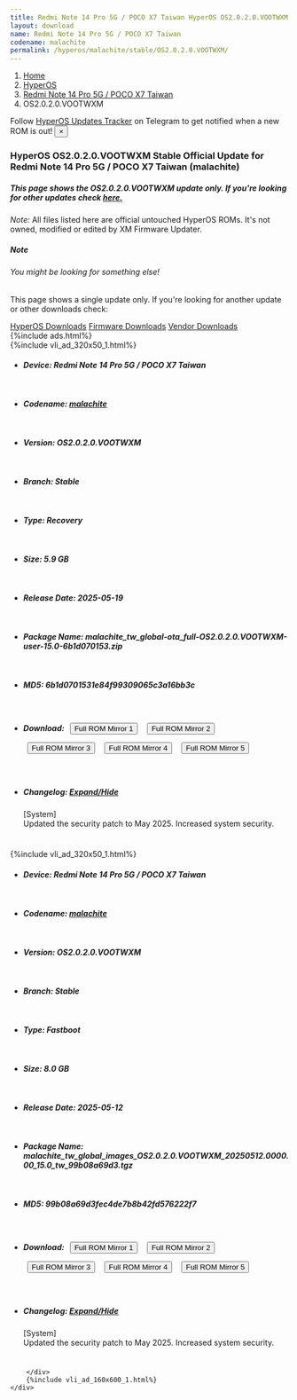 ```yaml
---
title: Redmi Note 14 Pro 5G / POCO X7 Taiwan HyperOS OS2.0.2.0.VOOTWXM Update
layout: download
name: Redmi Note 14 Pro 5G / POCO X7 Taiwan
codename: malachite
permalink: /hyperos/malachite/stable/OS2.0.2.0.VOOTWXM/
---
```

<nav aria-label="breadcrumb">
    <ol class="breadcrumb">
        <li class="breadcrumb-item"><a href="/">Home</a></li>
        <li class="breadcrumb-item"><a href="/hyperos/">HyperOS</a></li>
        <li class="breadcrumb-item"><a href="/hyperos/malachite/">Redmi Note 14 Pro 5G / POCO X7 Taiwan</a></li>
        <li class="breadcrumb-item active" aria-current="page">OS2.0.2.0.VOOTWXM</li>
    </ol>
</nav>
<div class="alert alert-primary alert-dismissible fade show" role="alert">
    Follow <a href="https://t.me/MIUIUpdatesTracker" class="alert-link">HyperOS Updates Tracker</a> on Telegram to get
    notified when a new ROM is out!
    <button type="button" class="close" data-dismiss="alert" aria-label="Close">
        <span aria-hidden="true">&times;</span>
    </button>
</div>
<div class="col-12 mx-auto">
    <h3 class="title bg-light p-2 rounded">HyperOS OS2.0.2.0.VOOTWXM Stable Official Update for Redmi Note 14 Pro 5G / POCO X7 Taiwan (malachite)</h3>
    <h5>This page shows the OS2.0.2.0.VOOTWXM update only. If you're looking for other updates check
        <a href="/hyperos/malachite/">here.</a></h5>
    <p><i>Note: </i>All files listed here are official untouched HyperOS ROMs.
        It's not owned, modified or edited by XM Firmware Updater.</p>
    <div class="card">
        <div class="card-body">
            <h5 class="card-title">Note</h5>
            <h6 class="card-subtitle mb-2 text-muted">You might be looking for something else!</h6>
            <p class="card-text">This page shows a single update only.
                If you're looking for another update or other downloads check:</p>
            <a href="/hyperos/" class="card-link">HyperOS Downloads</a>
            <a href="/firmware/" class="card-link">Firmware Downloads</a>
            <a href="/vendor/" class="card-link">Vendor Downloads</a>
        </div>
    </div>
    {%include ads.html%}
    <div class="row justify-content-center">
        <div class="col-10" id="downloads">
                    <div class="card card-body">
            {%include vli_ad_320x50_1.html%}
            <ul class="list-unstyled">
                <li style="padding-bottom: 10px;">
                    <h5><b>Device: </b>Redmi Note 14 Pro 5G / POCO X7 Taiwan</h5>
                </li>
                <li style="padding-bottom: 10px;">
                    <h5><b>Codename: </b> <a href="/hyperos/malachite/" target="_blank">malachite</a> </h5>
                </li>
                <li style="padding-bottom: 10px;">
                    <h5><b>Version: </b>OS2.0.2.0.VOOTWXM</h5>
                </li>
                <li style="padding-bottom: 10px;">
                    <h5><b>Branch: </b>Stable</h5>
                </li>
                <li style="padding-bottom: 10px;">
                    <h5><b>Type: </b>Recovery</h5>
                </li>
                <li style="padding-bottom: 10px;">
                    <h5><b>Size: </b>5.9 GB</h5>
                </li>
                <li style="padding-bottom: 10px;">
                    <h5><b>Release Date: </b>2025-05-19</h5>
                </li>
                <li style="padding-bottom: 10px;">
                    <h5><b>Package Name: </b><span id="filename" class="text-dark">malachite_tw_global-ota_full-OS2.0.2.0.VOOTWXM-user-15.0-6b1d070153.zip</span></h5>
                </li>
                <li style="padding-bottom: 10px;">
                    <h5><b>MD5: </b><span id="md5" class="text-muted">6b1d0701531e84f99309065c3a16bb3c</span></h5>
                </li>
                <li style="padding-bottom: 10px;">
                    <h5><b>Download: </b> <button type="button" id="download" class="btn btn-primary" style="margin: 7px;" onclick="window.open('https://cdnorg.d.miui.com/OS2.0.2.0.VOOTWXM/malachite_tw_global-ota_full-OS2.0.2.0.VOOTWXM-user-15.0-6b1d070153.zip', '_blank');"><i class="fa fa-download"></i> Full ROM Mirror 1</button> <button type="button" id="download" class="btn btn-primary" style="margin: 7px;" onclick="window.open('https://bkt-sgp-miui-ota-update-alisgp.oss-ap-southeast-1.aliyuncs.com/OS2.0.2.0.VOOTWXM/malachite_tw_global-ota_full-OS2.0.2.0.VOOTWXM-user-15.0-6b1d070153.zip', '_blank');"><i class="fa fa-download"></i> Full ROM Mirror 2</button> <button type="button" id="download" class="btn btn-primary" style="margin: 7px;" onclick="window.open('https://bn.d.miui.com/OS2.0.2.0.VOOTWXM/malachite_tw_global-ota_full-OS2.0.2.0.VOOTWXM-user-15.0-6b1d070153.zip', '_blank');"><i class="fa fa-download"></i> Full ROM Mirror 3</button> <button type="button" id="download" class="btn btn-primary" style="margin: 7px;" onclick="window.open('https://bigota.d.miui.com/OS2.0.2.0.VOOTWXM/malachite_tw_global-ota_full-OS2.0.2.0.VOOTWXM-user-15.0-6b1d070153.zip', '_blank');"><i class="fa fa-download"></i> Full ROM Mirror 4</button> <button type="button" id="download" class="btn btn-primary" style="margin: 7px;" onclick="window.open('https://hugeota.d.miui.com/OS2.0.2.0.VOOTWXM/malachite_tw_global-ota_full-OS2.0.2.0.VOOTWXM-user-15.0-6b1d070153.zip', '_blank');"><i class="fa fa-download"></i> Full ROM Mirror 5</button></h5>
                </li>
                <li style="padding-bottom: 10px;">
                    <h5><b>Changelog: </b><a href="#malachite_1_changelog" data-toggle="collapse" role="button"
                            aria-expanded="false" aria-controls="malachite_1_changelog"> <i class="fa fa-arrow-down"
                                aria-hidden="true"></i> Expand/Hide</a></h5>
                    <div class="collapse" id="malachite_1_changelog">
                        <p id="changelog_text">[System]<br>Updated the security patch to May 2025. Increased system security.</p>
                    </div>
                </li>
            </ul>
        </div>
        <div class="card card-body">
            {%include vli_ad_320x50_1.html%}
            <ul class="list-unstyled">
                <li style="padding-bottom: 10px;">
                    <h5><b>Device: </b>Redmi Note 14 Pro 5G / POCO X7 Taiwan</h5>
                </li>
                <li style="padding-bottom: 10px;">
                    <h5><b>Codename: </b> <a href="/hyperos/malachite/" target="_blank">malachite</a> </h5>
                </li>
                <li style="padding-bottom: 10px;">
                    <h5><b>Version: </b>OS2.0.2.0.VOOTWXM</h5>
                </li>
                <li style="padding-bottom: 10px;">
                    <h5><b>Branch: </b>Stable</h5>
                </li>
                <li style="padding-bottom: 10px;">
                    <h5><b>Type: </b>Fastboot</h5>
                </li>
                <li style="padding-bottom: 10px;">
                    <h5><b>Size: </b>8.0 GB</h5>
                </li>
                <li style="padding-bottom: 10px;">
                    <h5><b>Release Date: </b>2025-05-12</h5>
                </li>
                <li style="padding-bottom: 10px;">
                    <h5><b>Package Name: </b><span id="filename" class="text-dark">malachite_tw_global_images_OS2.0.2.0.VOOTWXM_20250512.0000.00_15.0_tw_99b08a69d3.tgz</span></h5>
                </li>
                <li style="padding-bottom: 10px;">
                    <h5><b>MD5: </b><span id="md5" class="text-muted">99b08a69d3fec4de7b8b42fd576222f7</span></h5>
                </li>
                <li style="padding-bottom: 10px;">
                    <h5><b>Download: </b> <button type="button" id="download" class="btn btn-primary" style="margin: 7px;" onclick="window.open('https://cdnorg.d.miui.com/OS2.0.2.0.VOOTWXM/malachite_tw_global_images_OS2.0.2.0.VOOTWXM_20250512.0000.00_15.0_tw_99b08a69d3.tgz', '_blank');"><i class="fa fa-download"></i> Full ROM Mirror 1</button> <button type="button" id="download" class="btn btn-primary" style="margin: 7px;" onclick="window.open('https://bkt-sgp-miui-ota-update-alisgp.oss-ap-southeast-1.aliyuncs.com/OS2.0.2.0.VOOTWXM/malachite_tw_global_images_OS2.0.2.0.VOOTWXM_20250512.0000.00_15.0_tw_99b08a69d3.tgz', '_blank');"><i class="fa fa-download"></i> Full ROM Mirror 2</button> <button type="button" id="download" class="btn btn-primary" style="margin: 7px;" onclick="window.open('https://bn.d.miui.com/OS2.0.2.0.VOOTWXM/malachite_tw_global_images_OS2.0.2.0.VOOTWXM_20250512.0000.00_15.0_tw_99b08a69d3.tgz', '_blank');"><i class="fa fa-download"></i> Full ROM Mirror 3</button> <button type="button" id="download" class="btn btn-primary" style="margin: 7px;" onclick="window.open('https://bigota.d.miui.com/OS2.0.2.0.VOOTWXM/malachite_tw_global_images_OS2.0.2.0.VOOTWXM_20250512.0000.00_15.0_tw_99b08a69d3.tgz', '_blank');"><i class="fa fa-download"></i> Full ROM Mirror 4</button> <button type="button" id="download" class="btn btn-primary" style="margin: 7px;" onclick="window.open('https://hugeota.d.miui.com/OS2.0.2.0.VOOTWXM/malachite_tw_global_images_OS2.0.2.0.VOOTWXM_20250512.0000.00_15.0_tw_99b08a69d3.tgz', '_blank');"><i class="fa fa-download"></i> Full ROM Mirror 5</button></h5>
                </li>
                <li style="padding-bottom: 10px;">
                    <h5><b>Changelog: </b><a href="#malachite_2_changelog" data-toggle="collapse" role="button"
                            aria-expanded="false" aria-controls="malachite_2_changelog"> <i class="fa fa-arrow-down"
                                aria-hidden="true"></i> Expand/Hide</a></h5>
                    <div class="collapse" id="malachite_2_changelog">
                        <p id="changelog_text">[System]<br>Updated the security patch to May 2025. Increased system security.</p>
                    </div>
                </li>
            </ul>
        </div>

        </div>
        {%include vli_ad_160x600_1.html%}
    </div>
</div>
